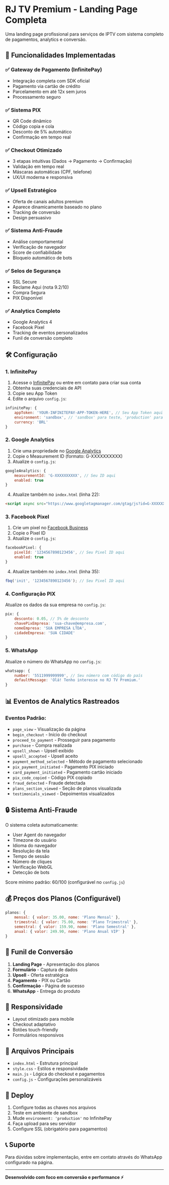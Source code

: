 # RJ TV Premium - Landing Page Completa

Uma landing page profissional para serviços de IPTV com sistema completo de pagamentos, analytics e conversão.

## 🚀 Funcionalidades Implementadas

### ✅ Gateway de Pagamento (InfinitePay)
- Integração completa com SDK oficial
- Pagamento via cartão de crédito
- Parcelamento em até 12x sem juros
- Processamento seguro

### ✅ Sistema PIX
- QR Code dinâmico
- Código copia e cola
- Desconto de 5% automático
- Confirmação em tempo real

### ✅ Checkout Otimizado
- 3 etapas intuitivas (Dados → Pagamento → Confirmação)
- Validação em tempo real
- Máscaras automáticas (CPF, telefone)
- UX/UI moderna e responsiva

### ✅ Upsell Estratégico
- Oferta de canais adultos premium
- Aparece dinamicamente baseado no plano
- Tracking de conversão
- Design persuasivo

### ✅ Sistema Anti-Fraude
- Análise comportamental
- Verificação de navegador
- Score de confiabilidade
- Bloqueio automático de bots

### ✅ Selos de Segurança
- SSL Secure
- Reclame Aqui (nota 9.2/10)
- Compra Segura
- PIX Disponível

### ✅ Analytics Completo
- Google Analytics 4
- Facebook Pixel
- Tracking de eventos personalizados
- Funil de conversão completo

## 🛠️ Configuração

### 1. InfinitePay

1. Acesse o [InfinitePay](https://www.infinitepay.io) ou entre em contato para criar sua conta
2. Obtenha suas credenciais de API
3. Copie seu App Token
4. Edite o arquivo `config.js`:

```javascript
infinitePay: {
    appToken: 'YOUR-INFINITEPAY-APP-TOKEN-HERE', // Seu App Token aqui
    environment: 'sandbox', // 'sandbox' para teste, 'production' para produção
    currency: 'BRL'
}
```

### 2. Google Analytics

1. Crie uma propriedade no [Google Analytics](https://analytics.google.com)
2. Copie o Measurement ID (formato: G-XXXXXXXXXX)
3. Atualize o `config.js`:

```javascript
googleAnalytics: {
    measurementId: 'G-XXXXXXXXXX', // Seu ID aqui
    enabled: true
}
```

4. Atualize também no `index.html` (linha 22):

```html
<script async src="https://www.googletagmanager.com/gtag/js?id=G-XXXXXXXXXX"></script>
```

### 3. Facebook Pixel

1. Crie um pixel no [Facebook Business](https://business.facebook.com)
2. Copie o Pixel ID
3. Atualize o `config.js`:

```javascript
facebookPixel: {
    pixelId: '1234567890123456', // Seu Pixel ID aqui
    enabled: true
}
```

4. Atualize também no `index.html` (linha 35):

```javascript
fbq('init', '1234567890123456'); // Seu Pixel ID aqui
```

### 4. Configuração PIX

Atualize os dados da sua empresa no `config.js`:

```javascript
pix: {
    desconto: 0.05, // 5% de desconto
    chavePixEmpresa: 'sua-chave@empresa.com',
    nomeEmpresa: 'SUA EMPRESA LTDA',
    cidadeEmpresa: 'SUA CIDADE'
}
```

### 5. WhatsApp

Atualize o número do WhatsApp no `config.js`:

```javascript
whatsapp: {
    number: '5511999999999', // Seu número com código do país
    defaultMessage: 'Olá! Tenho interesse no RJ TV Premium.'
}
```

## 📊 Eventos de Analytics Rastreados

### Eventos Padrão:
- `page_view` - Visualização da página
- `begin_checkout` - Início do checkout
- `proceed_to_payment` - Prosseguir para pagamento
- `purchase` - Compra realizada
- `upsell_shown` - Upsell exibido
- `upsell_accepted` - Upsell aceito
- `payment_method_selected` - Método de pagamento selecionado
- `pix_payment_initiated` - Pagamento PIX iniciado
- `card_payment_initiated` - Pagamento cartão iniciado
- `pix_code_copied` - Código PIX copiado
- `fraud_detected` - Fraude detectada
- `plans_section_viewed` - Seção de planos visualizada
- `testimonials_viewed` - Depoimentos visualizados

## 🔒 Sistema Anti-Fraude

O sistema coleta automaticamente:
- User Agent do navegador
- Timezone do usuário
- Idioma do navegador
- Resolução da tela
- Tempo de sessão
- Número de cliques
- Verificação WebGL
- Detecção de bots

Score mínimo padrão: 60/100 (configurável no `config.js`)

## 💰 Preços dos Planos (Configurável)

```javascript
planos: {
    mensal: { valor: 35.00, nome: 'Plano Mensal' },
    trimestral: { valor: 75.00, nome: 'Plano Trimestral' },
    semestral: { valor: 159.90, nome: 'Plano Semestral' },
    anual: { valor: 249.90, nome: 'Plano Anual VIP' }
}
```

## 🎯 Funil de Conversão

1. **Landing Page** - Apresentação dos planos
2. **Formulário** - Captura de dados
3. **Upsell** - Oferta estratégica
4. **Pagamento** - PIX ou Cartão
5. **Confirmação** - Página de sucesso
6. **WhatsApp** - Entrega do produto

## 📱 Responsividade

- Layout otimizado para mobile
- Checkout adaptativo
- Botões touch-friendly
- Formulários responsivos

## 🔧 Arquivos Principais

- `index.html` - Estrutura principal
- `style.css` - Estilos e responsividade
- `main.js` - Lógica do checkout e pagamentos
- `config.js` - Configurações personalizáveis

## 🚀 Deploy

1. Configure todas as chaves nos arquivos
2. Teste em ambiente de sandbox
3. Mude `environment: 'production'` no InfinitePay
4. Faça upload para seu servidor
5. Configure SSL (obrigatório para pagamentos)

## 📞 Suporte

Para dúvidas sobre implementação, entre em contato através do WhatsApp configurado na página.

---

**Desenvolvido com foco em conversão e performance ⚡**